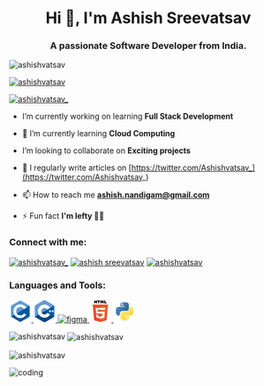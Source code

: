 <h1 align="center">Hi 👋, I'm Ashish Sreevatsav</h1>
<h3 align="center">A passionate Software Developer from India.</h3>

<p align="left"> <img src="https://komarev.com/ghpvc/?username=ashishvatsav&label=Profile%20views&color=0e75b6&style=flat" alt="ashishvatsav" /> </p>

<p align="left"> <a href="https://github.com/ryo-ma/github-profile-trophy"><img src="https://github-profile-trophy.vercel.app/?username=ashishvatsav" alt="ashishvatsav" /></a> </p>

<p align="left"> <a href="https://twitter.com/ashishvatsav_" target="blank"><img src="https://img.shields.io/twitter/follow/ashishvatsav_?logo=twitter&style=for-the-badge" alt="ashishvatsav_" /></a> </p>

- I’m currently working on learning **Full Stack Development**

- 🌱 I’m currently learning **Cloud Computing**

- I’m looking to collaborate on **Exciting projects**

- 📝 I regularly write articles on [https://twitter.com/Ashishvatsav_](https://twitter.com/Ashishvatsav_)

- 📫 How to reach me **ashish.nandigam@gmail.com**

- ⚡ Fun fact **I'm lefty ✍🏻**

<h3 align="left">Connect with me:</h3>
<p align="left">
<a href="https://twitter.com/ashishvatsav_" target="blank"><img align="center" src="https://raw.githubusercontent.com/rahuldkjain/github-profile-readme-generator/master/src/images/icons/Social/twitter.svg" alt="ashishvatsav_" height="30" width="40" /></a>
<a href="https://linkedin.com/in/ashish sreevatsav" target="blank"><img align="center" src="https://raw.githubusercontent.com/rahuldkjain/github-profile-readme-generator/master/src/images/icons/Social/linked-in-alt.svg" alt="ashish sreevatsav" height="30" width="40" /></a>
<a href="https://www.leetcode.com/ashishvatsav" target="blank"><img align="center" src="https://raw.githubusercontent.com/rahuldkjain/github-profile-readme-generator/master/src/images/icons/Social/leet-code.svg" alt="ashishvatsav" height="30" width="40" /></a>
</p>

<h3 align="left">Languages and Tools:</h3>
<p align="left"> <a href="https://www.cprogramming.com/" target="_blank" rel="noreferrer"> <img src="https://raw.githubusercontent.com/devicons/devicon/master/icons/c/c-original.svg" alt="c" width="40" height="40"/> </a> <a href="https://www.w3schools.com/cpp/" target="_blank" rel="noreferrer"> <img src="https://raw.githubusercontent.com/devicons/devicon/master/icons/cplusplus/cplusplus-original.svg" alt="cplusplus" width="40" height="40"/> </a> <a href="https://www.figma.com/" target="_blank" rel="noreferrer"> <img src="https://www.vectorlogo.zone/logos/figma/figma-icon.svg" alt="figma" width="40" height="40"/> </a> <a href="https://www.w3.org/html/" target="_blank" rel="noreferrer"> <img src="https://raw.githubusercontent.com/devicons/devicon/master/icons/html5/html5-original-wordmark.svg" alt="html5" width="40" height="40"/> </a> <a href="https://www.python.org" target="_blank" rel="noreferrer"> <img src="https://raw.githubusercontent.com/devicons/devicon/master/icons/python/python-original.svg" alt="python" width="40" height="40"/> </a> </p>

<p><img align="left" src="https://github-readme-stats.vercel.app/api/top-langs?username=ashishvatsav&show_icons=true&locale=en&layout=compact" alt="ashishvatsav" /></p>

<p>&nbsp;<img align="center" src="https://github-readme-stats.vercel.app/api?username=ashishvatsav&show_icons=true&locale=en" alt="ashishvatsav" /></p>

<p><img align="center" src="https://github-readme-streak-stats.herokuapp.com/?user=ashishvatsav&" alt="ashishvatsav" /></p>

<img align="left" alt="coding" width="400" src="https://media.giphy.com/media/vrxxqQbyRxYi6scCjT/giphy.gif">
